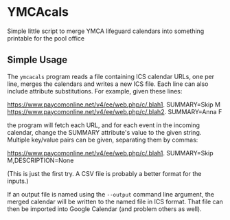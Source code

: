 # YMCAcals

Simple little script to merge YMCA lifeguard calendars into something
printable for the pool office

## Simple Usage

The `ymcacals` program reads a file containing ICS calendar URLs, one
per line, merges the calendars and writes a new ICS file. Each line
can also include attribute substitutions. For example, given these
lines:

https://www.paycomonline.net/v4/ee/web.php/c/.blah1. SUMMARY=Skip M
https://www.paycomonline.net/v4/ee/web.php/c/.blah2. SUMMARY=Anna F

the program will fetch each URL, and for each event in the incoming
calendar, change the SUMMARY attribute's value to the given
string. Multiple key/value pairs can be given, separating them by
commas:

https://www.paycomonline.net/v4/ee/web.php/c/.blah1. SUMMARY=Skip M,DESCRIPTION=None

(This is just the first try. A CSV file is probably a better format
for the inputs.)

If an output file is named using the `--output` command line argument,
the merged calendar will be written to the named file in ICS
format. That file can then be imported into Google Calendar (and
problem others as well).
